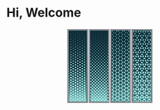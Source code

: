 <h1 align="center"> Hi, Welcome </h1>
<p align="right">
  <img width="200" src="Untitled.svg" alt="cool">
</p>
